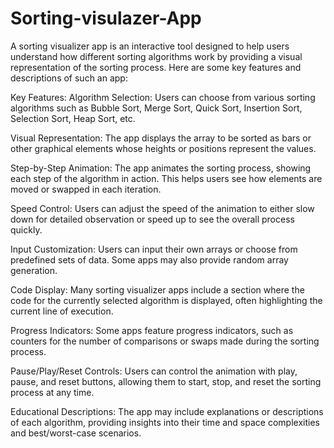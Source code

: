 # Sorting-visulazer-App
A sorting visualizer app is an interactive tool designed to help users understand how different sorting algorithms work by providing a visual representation of the sorting process. Here are some key features and descriptions of such an app:

Key Features:
Algorithm Selection: Users can choose from various sorting algorithms such as Bubble Sort, Merge Sort, Quick Sort, Insertion Sort, Selection Sort, Heap Sort, etc.

Visual Representation: The app displays the array to be sorted as bars or other graphical elements whose heights or positions represent the values.

Step-by-Step Animation: The app animates the sorting process, showing each step of the algorithm in action. This helps users see how elements are moved or swapped in each iteration.

Speed Control: Users can adjust the speed of the animation to either slow down for detailed observation or speed up to see the overall process quickly.

Input Customization: Users can input their own arrays or choose from predefined sets of data. Some apps may also provide random array generation.

Code Display: Many sorting visualizer apps include a section where the code for the currently selected algorithm is displayed, often highlighting the current line of execution.

Progress Indicators: Some apps feature progress indicators, such as counters for the number of comparisons or swaps made during the sorting process.

Pause/Play/Reset Controls: Users can control the animation with play, pause, and reset buttons, allowing them to start, stop, and reset the sorting process at any time.

Educational Descriptions: The app may include explanations or descriptions of each algorithm, providing insights into their time and space complexities and best/worst-case scenarios.
